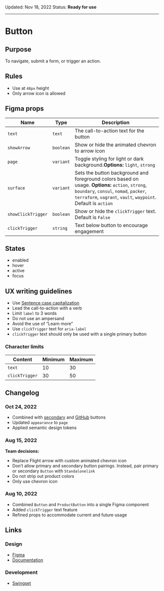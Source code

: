 Updated: Nov 18, 2022
Status: **Ready for use**

---

# Button

## Purpose

To navigate, submit a form, or trigger an action.

## Rules

- Use at `48px` height
- Only arrow icon is allowed

## Figma props

| Name               | Type      | Description                                                                                                                                                                                                 |
| ------------------ | --------- | ----------------------------------------------------------------------------------------------------------------------------------------------------------------------------------------------------------- |
| `text`             | `text`    | The call-to-action text for the button                                                                                                                                                                      |
| `showArrow`        | `boolean` | Show or hide the animated chevron to arrow icon                                                                                                                                                             |
| `page`             | `variant` | Toggle styling for light or dark background.**Options:** `light`, `strong`                                                                                                                                  |
| `surface`          | `variant` | Sets the button background and foreground colors based on usage. **Options:** `action`, `strong`, `boundary`, `consul`, `nomad`, `packer`, `terraform`, `vagrant`, `vault`, `waypoint`. Default is `action` |
| `showClickTrigger` | `boolean` | Show or hide the `clickTrigger` text. Default is `False`                                                                                                                                                    |
| `clickTrigger`     | `string`  | Text below button to encourage engagement                                                                                                                                                                   |

## States

- enabled
- hover
- active
- focus

## UX writing guidelines

- Use [Sentence case capitalization](https://apastyle.apa.org/style-grammar-guidelines/capitalization/sentence-case)
- Lead the call-to-action with a verb
- Limit `label` to 3 words
- Do not use an ampersand
- Avoid the use of “Learn more”
- Use `clickTrigger` text for `aria-label`
- `clickTrigger` text should only be used with a single primary button

### Character limits

| Content        | Minimum | Maximum |
| -------------- | ------- | ------- |
| `text`         | 10      | 30      |
| `clickTrigger` | 30      | 50      |

## Changelog

### Oct 24, 2022

- Combined with [secondary](https://hashicorp-wpl-documentation.vercel.app/components/button/secondary) and [GitHub](https://hashicorp-wpl-documentation.vercel.app/components/button/github) buttons
- Updated `appearance` to `page`
- Applied semantic design tokens

### Aug 15, 2022

**Team decisions:**

- Replace Flight arrow with custom animated chevron icon
- Don’t allow primary and secondary button pairings. Instead, pair primary or secondary `Button` with `Standalonelink`
- Do not strip out product colors
- Only use chevron icon

### Aug 10, 2022

- Combined `Button` and `ProductButton` into a single Figma component
- Added `clickTrigger` text feature
- Refined props to accommodate current and future usage

## Links

### Design

- [Figma](https://www.figma.com/file/7cYgDM618stjYUHDqAfRec/branch/OMEgzrp0nOtVags6nwQCyq/Components?node-id=102%3A47)
- [Documentation](https://hashicorp-wpl-documentation.vercel.app/components/button)

### Development

- [Swingset](https://react-components.vercel.app/components/button)

